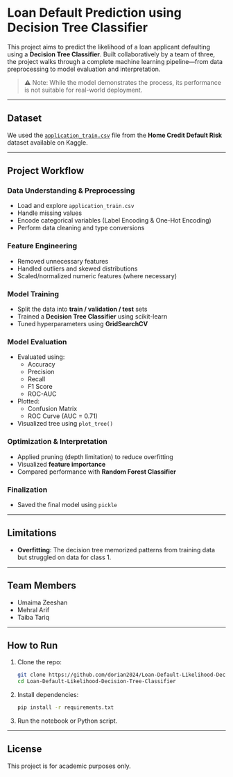 # Loan Default Prediction using Decision Tree Classifier

This project aims to predict the likelihood of a loan applicant defaulting using a **Decision Tree Classifier**. Built collaboratively by a team of three, the project walks through a complete machine learning pipeline—from data preprocessing to model evaluation and interpretation.

> ⚠️ Note: While the model demonstrates the process, its performance is not suitable for real-world deployment.

---

## Dataset

We used the [`application_train.csv`](https://www.kaggle.com/competitions/home-credit-default-risk/data) file from the **Home Credit Default Risk** dataset available on Kaggle.

---

## Project Workflow

### Data Understanding & Preprocessing
- Load and explore `application_train.csv`
- Handle missing values
- Encode categorical variables (Label Encoding & One-Hot Encoding)
- Perform data cleaning and type conversions

### Feature Engineering
- Removed unnecessary features
- Handled outliers and skewed distributions
- Scaled/normalized numeric features (where necessary)

### Model Training
- Split the data into **train / validation / test** sets
- Trained a **Decision Tree Classifier** using scikit-learn
- Tuned hyperparameters using **GridSearchCV**

### Model Evaluation
- Evaluated using:
  - Accuracy
  - Precision
  - Recall
  - F1 Score
  - ROC-AUC
- Plotted:
  - Confusion Matrix
  - ROC Curve (AUC = 0.71)
- Visualized tree using `plot_tree()`

### Optimization & Interpretation
- Applied pruning (depth limitation) to reduce overfitting
- Visualized **feature importance**
- Compared performance with **Random Forest Classifier**

### Finalization
- Saved the final model using `pickle`

---


## Limitations

- **Overfitting**: The decision tree memorized patterns from training data but struggled on data for class 1.

---

## Team Members

- Umaima Zeeshan
- Mehral Arif
- Taiba Tariq


---

## How to Run

1. Clone the repo:
    ```bash
    git clone https://github.com/dorian2024/Loan-Default-Likelihood-Decision-Tree-Classifier.git
    cd Loan-Default-Likelihood-Decision-Tree-Classifier
    ```

2. Install dependencies:
    ```bash
    pip install -r requirements.txt
    ```

3. Run the notebook or Python script.

---



## License

This project is for academic purposes only.


